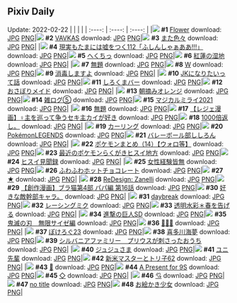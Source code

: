 ## Pixiv Daily
Update: 2022-02-22
|      |      |      |
| :----: | :----: | :----: |
|![](https://pixiv.microyu.workers.dev/c/240x480/img-master/img/2022/02/20/01/19/17/96378619_p0_master1200.jpg) **#1** [Flower](https://www.pixiv.net/artworks/96378619) download: [JPG](https://pixiv.microyu.workers.dev/img-original/img/2022/02/20/01/19/17/96378619_p0.jpg) [PNG](https://pixiv.microyu.workers.dev/img-original/img/2022/02/20/01/19/17/96378619_p0.png)|![](https://pixiv.microyu.workers.dev/c/240x480/img-master/img/2022/02/21/00/00/08/96403920_p0_master1200.jpg) **#2** [VAVKAS](https://www.pixiv.net/artworks/96403920) download: [JPG](https://pixiv.microyu.workers.dev/img-original/img/2022/02/21/00/00/08/96403920_p0.jpg) [PNG](https://pixiv.microyu.workers.dev/img-original/img/2022/02/21/00/00/08/96403920_p0.png)|![](https://pixiv.microyu.workers.dev/c/240x480/img-master/img/2022/02/20/14/13/54/96388551_p0_master1200.jpg) **#3** [また色々](https://www.pixiv.net/artworks/96388551) download: [JPG](https://pixiv.microyu.workers.dev/img-original/img/2022/02/20/14/13/54/96388551_p0.jpg) [PNG](https://pixiv.microyu.workers.dev/img-original/img/2022/02/20/14/13/54/96388551_p0.png)|
|![](https://pixiv.microyu.workers.dev/c/240x480/img-master/img/2022/02/20/18/00/23/96393293_p0_master1200.jpg) **#4** [現実もたまには嘘をつく112「ふしんしゃぁああ!!!」](https://www.pixiv.net/artworks/96393293) download: [JPG](https://pixiv.microyu.workers.dev/img-original/img/2022/02/20/18/00/23/96393293_p0.jpg) [PNG](https://pixiv.microyu.workers.dev/img-original/img/2022/02/20/18/00/23/96393293_p0.png)|![](https://pixiv.microyu.workers.dev/c/240x480/img-master/img/2022/02/21/08/05/46/96410278_p0_master1200.jpg) **#5** [へくちっ](https://www.pixiv.net/artworks/96410278) download: [JPG](https://pixiv.microyu.workers.dev/img-original/img/2022/02/21/08/05/46/96410278_p0.jpg) [PNG](https://pixiv.microyu.workers.dev/img-original/img/2022/02/21/08/05/46/96410278_p0.png)|![](https://pixiv.microyu.workers.dev/c/240x480/img-master/img/2022/02/20/00/00/02/96376208_p0_master1200.jpg) **#6** [紅蓮の湿地](https://www.pixiv.net/artworks/96376208) download: [JPG](https://pixiv.microyu.workers.dev/img-original/img/2022/02/20/00/00/02/96376208_p0.jpg) [PNG](https://pixiv.microyu.workers.dev/img-original/img/2022/02/20/00/00/02/96376208_p0.png)|
|![](https://pixiv.microyu.workers.dev/c/240x480/img-master/img/2022/02/21/15/50/05/96415502_p0_master1200.jpg) **#7** [無題](https://www.pixiv.net/artworks/96415502) download: [JPG](https://pixiv.microyu.workers.dev/img-original/img/2022/02/21/15/50/05/96415502_p0.jpg) [PNG](https://pixiv.microyu.workers.dev/img-original/img/2022/02/21/15/50/05/96415502_p0.png)|![](https://pixiv.microyu.workers.dev/c/240x480/img-master/img/2022/02/20/00/10/28/96376781_p0_master1200.jpg) **#8** [W](https://www.pixiv.net/artworks/96376781) download: [JPG](https://pixiv.microyu.workers.dev/img-original/img/2022/02/20/00/10/28/96376781_p0.jpg) [PNG](https://pixiv.microyu.workers.dev/img-original/img/2022/02/20/00/10/28/96376781_p0.png)|![](https://pixiv.microyu.workers.dev/c/240x480/img-master/img/2022/02/20/00/24/06/96377197_p0_master1200.jpg) **#9** [消毒しますよ](https://www.pixiv.net/artworks/96377197) download: [JPG](https://pixiv.microyu.workers.dev/img-original/img/2022/02/20/00/24/06/96377197_p0.jpg) [PNG](https://pixiv.microyu.workers.dev/img-original/img/2022/02/20/00/24/06/96377197_p0.png)|
|![](https://pixiv.microyu.workers.dev/c/240x480/img-master/img/2022/02/20/18/27/37/96394018_p0_master1200.jpg) **#10** [JKになりたいって話](https://www.pixiv.net/artworks/96394018) download: [JPG](https://pixiv.microyu.workers.dev/img-original/img/2022/02/20/18/27/37/96394018_p0.jpg) [PNG](https://pixiv.microyu.workers.dev/img-original/img/2022/02/20/18/27/37/96394018_p0.png)|![](https://pixiv.microyu.workers.dev/c/240x480/img-master/img/2022/02/20/22/16/45/96400537_p0_master1200.jpg) **#11** [しろくまバー](https://www.pixiv.net/artworks/96400537) download: [JPG](https://pixiv.microyu.workers.dev/img-original/img/2022/02/20/22/16/45/96400537_p0.jpg) [PNG](https://pixiv.microyu.workers.dev/img-original/img/2022/02/20/22/16/45/96400537_p0.png)|![](https://pixiv.microyu.workers.dev/c/240x480/img-master/img/2022/02/20/00/00/10/96376246_p0_master1200.jpg) **#12** [おさぼりメイド](https://www.pixiv.net/artworks/96376246) download: [JPG](https://pixiv.microyu.workers.dev/img-original/img/2022/02/20/00/00/10/96376246_p0.jpg) [PNG](https://pixiv.microyu.workers.dev/img-original/img/2022/02/20/00/00/10/96376246_p0.png)|
|![](https://pixiv.microyu.workers.dev/c/240x480/img-master/img/2022/02/21/00/00/30/96404032_p0_master1200.jpg) **#13** [朝摘みオレンジ](https://www.pixiv.net/artworks/96404032) download: [JPG](https://pixiv.microyu.workers.dev/img-original/img/2022/02/21/00/00/30/96404032_p0.jpg) [PNG](https://pixiv.microyu.workers.dev/img-original/img/2022/02/21/00/00/30/96404032_p0.png)|![](https://pixiv.microyu.workers.dev/c/240x480/img-master/img/2022/02/20/02/52/39/96380305_p0_master1200.jpg) **#14** [雑ログ⑤](https://www.pixiv.net/artworks/96380305) download: [JPG](https://pixiv.microyu.workers.dev/img-original/img/2022/02/20/02/52/39/96380305_p0.jpg) [PNG](https://pixiv.microyu.workers.dev/img-original/img/2022/02/20/02/52/39/96380305_p0.png)|![](https://pixiv.microyu.workers.dev/c/240x480/img-master/img/2022/02/20/00/30/01/96377353_p0_master1200.jpg) **#15** [マジカルミライ2021](https://www.pixiv.net/artworks/96377353) download: [JPG](https://pixiv.microyu.workers.dev/img-original/img/2022/02/20/00/30/01/96377353_p0.jpg) [PNG](https://pixiv.microyu.workers.dev/img-original/img/2022/02/20/00/30/01/96377353_p0.png)|
|![](https://pixiv.microyu.workers.dev/c/240x480/img-master/img/2022/02/20/17/25/27/96392399_p0_master1200.jpg) **#16** [無題](https://www.pixiv.net/artworks/96392399) download: [JPG](https://pixiv.microyu.workers.dev/img-original/img/2022/02/20/17/25/27/96392399_p0.jpg) [PNG](https://pixiv.microyu.workers.dev/img-original/img/2022/02/20/17/25/27/96392399_p0.png)|![](https://pixiv.microyu.workers.dev/c/240x480/img-master/img/2022/02/20/00/50/02/96376385_p0_master1200.jpg) **#17** [【レジェ漫画】♀主を巡って争うセキ主カイが好き](https://www.pixiv.net/artworks/96376385) download: [JPG](https://pixiv.microyu.workers.dev/img-original/img/2022/02/20/00/50/02/96376385_p0.jpg) [PNG](https://pixiv.microyu.workers.dev/img-original/img/2022/02/20/00/50/02/96376385_p0.png)|![](https://pixiv.microyu.workers.dev/c/240x480/img-master/img/2022/02/20/14/24/27/96388723_p0_master1200.jpg) **#18** [1000倍返し。](https://www.pixiv.net/artworks/96388723) download: [JPG](https://pixiv.microyu.workers.dev/img-original/img/2022/02/20/14/24/27/96388723_p0.jpg) [PNG](https://pixiv.microyu.workers.dev/img-original/img/2022/02/20/14/24/27/96388723_p0.png)|
|![](https://pixiv.microyu.workers.dev/c/240x480/img-master/img/2022/02/20/11/24/35/96385691_p0_master1200.jpg) **#19** [カーリング](https://www.pixiv.net/artworks/96385691) download: [JPG](https://pixiv.microyu.workers.dev/img-original/img/2022/02/20/11/24/35/96385691_p0.jpg) [PNG](https://pixiv.microyu.workers.dev/img-original/img/2022/02/20/11/24/35/96385691_p0.png)|![](https://pixiv.microyu.workers.dev/c/240x480/img-master/img/2022/02/21/00/19/31/96404776_p0_master1200.jpg) **#20** [PokémonLEGENDS](https://www.pixiv.net/artworks/96404776) download: [JPG](https://pixiv.microyu.workers.dev/img-original/img/2022/02/21/00/19/31/96404776_p0.jpg) [PNG](https://pixiv.microyu.workers.dev/img-original/img/2022/02/21/00/19/31/96404776_p0.png)|![](https://pixiv.microyu.workers.dev/c/240x480/img-master/img/2022/02/21/00/00/04/96403889_p0_master1200.jpg) **#21** [バレーボール部ししろん](https://www.pixiv.net/artworks/96403889) download: [JPG](https://pixiv.microyu.workers.dev/img-original/img/2022/02/21/00/00/04/96403889_p0.jpg) [PNG](https://pixiv.microyu.workers.dev/img-original/img/2022/02/21/00/00/04/96403889_p0.png)|
|![](https://pixiv.microyu.workers.dev/c/240x480/img-master/img/2022/02/20/01/05/07/96378278_p0_master1200.jpg) **#22** [ポケモンまとめ（14）【ウォロ等】](https://www.pixiv.net/artworks/96378278) download: [JPG](https://pixiv.microyu.workers.dev/img-original/img/2022/02/20/01/05/07/96378278_p0.jpg) [PNG](https://pixiv.microyu.workers.dev/img-original/img/2022/02/20/01/05/07/96378278_p0.png)|![](https://pixiv.microyu.workers.dev/c/240x480/img-master/img/2022/02/21/15/27/56/96415202_p0_master1200.jpg) **#23** [最近のポケモンらくがきヒスイ地方](https://www.pixiv.net/artworks/96415202) download: [JPG](https://pixiv.microyu.workers.dev/img-original/img/2022/02/21/15/27/56/96415202_p0.jpg) [PNG](https://pixiv.microyu.workers.dev/img-original/img/2022/02/21/15/27/56/96415202_p0.png)|![](https://pixiv.microyu.workers.dev/c/240x480/img-master/img/2022/02/21/18/54/18/96418611_p0_master1200.jpg) **#24** [ヒスイ見聞録](https://www.pixiv.net/artworks/96418611) download: [JPG](https://pixiv.microyu.workers.dev/img-original/img/2022/02/21/18/54/18/96418611_p0.jpg) [PNG](https://pixiv.microyu.workers.dev/img-original/img/2022/02/21/18/54/18/96418611_p0.png)|
|![](https://pixiv.microyu.workers.dev/c/240x480/img-master/img/2022/02/20/00/10/09/96376769_p0_master1200.jpg) **#25** [女性経験皆無](https://www.pixiv.net/artworks/96376769) download: [JPG](https://pixiv.microyu.workers.dev/img-original/img/2022/02/20/00/10/09/96376769_p0.jpg) [PNG](https://pixiv.microyu.workers.dev/img-original/img/2022/02/20/00/10/09/96376769_p0.png)|![](https://pixiv.microyu.workers.dev/c/240x480/img-master/img/2022/02/21/23/00/54/96424539_p0_master1200.jpg) **#26** [ふわふわホットチョコレート](https://www.pixiv.net/artworks/96424539) download: [JPG](https://pixiv.microyu.workers.dev/img-original/img/2022/02/21/23/00/54/96424539_p0.jpg) [PNG](https://pixiv.microyu.workers.dev/img-original/img/2022/02/21/23/00/54/96424539_p0.png)|![](https://pixiv.microyu.workers.dev/c/240x480/img-master/img/2022/02/21/00/01/28/96404095_p0_master1200.jpg) **#27** [★](https://www.pixiv.net/artworks/96404095) download: [JPG](https://pixiv.microyu.workers.dev/img-original/img/2022/02/21/00/01/28/96404095_p0.jpg) [PNG](https://pixiv.microyu.workers.dev/img-original/img/2022/02/21/00/01/28/96404095_p0.png)|
|![](https://pixiv.microyu.workers.dev/c/240x480/img-master/img/2022/02/20/08/30/01/96383424_p0_master1200.jpg) **#28** [ReDesign: Zanelli](https://www.pixiv.net/artworks/96383424) download: [JPG](https://pixiv.microyu.workers.dev/img-original/img/2022/02/20/08/30/01/96383424_p0.jpg) [PNG](https://pixiv.microyu.workers.dev/img-original/img/2022/02/20/08/30/01/96383424_p0.png)|![](https://pixiv.microyu.workers.dev/c/240x480/img-master/img/2022/02/21/19/00/02/96418723_p0_master1200.jpg) **#29** [【創作漫画】ブラ猫第4部 パパ編 第16話](https://www.pixiv.net/artworks/96418723) download: [JPG](https://pixiv.microyu.workers.dev/img-original/img/2022/02/21/19/00/02/96418723_p0.jpg) [PNG](https://pixiv.microyu.workers.dev/img-original/img/2022/02/21/19/00/02/96418723_p0.png)|![](https://pixiv.microyu.workers.dev/c/240x480/img-master/img/2022/02/21/15/11/03/96414951_p0_master1200.jpg) **#30** [好きな敵幹部キャラ。](https://www.pixiv.net/artworks/96414951) download: [JPG](https://pixiv.microyu.workers.dev/img-original/img/2022/02/21/15/11/03/96414951_p0.jpg) [PNG](https://pixiv.microyu.workers.dev/img-original/img/2022/02/21/15/11/03/96414951_p0.png)|
|![](https://pixiv.microyu.workers.dev/c/240x480/img-master/img/2022/02/20/00/00/20/96376310_p0_master1200.jpg) **#31** [daybreak](https://www.pixiv.net/artworks/96376310) download: [JPG](https://pixiv.microyu.workers.dev/img-original/img/2022/02/20/00/00/20/96376310_p0.jpg) [PNG](https://pixiv.microyu.workers.dev/img-original/img/2022/02/20/00/00/20/96376310_p0.png)|![](https://pixiv.microyu.workers.dev/c/240x480/img-master/img/2022/02/20/11/20/25/96385617_p0_master1200.jpg) **#32** [レーシングミク](https://www.pixiv.net/artworks/96385617) download: [JPG](https://pixiv.microyu.workers.dev/img-original/img/2022/02/20/11/20/25/96385617_p0.jpg) [PNG](https://pixiv.microyu.workers.dev/img-original/img/2022/02/20/11/20/25/96385617_p0.png)|![](https://pixiv.microyu.workers.dev/c/240x480/img-master/img/2022/02/20/00/00/36/96376382_p0_master1200.jpg) **#33** [透明水彩＊春を告げる](https://www.pixiv.net/artworks/96376382) download: [JPG](https://pixiv.microyu.workers.dev/img-original/img/2022/02/20/00/00/36/96376382_p0.jpg) [PNG](https://pixiv.microyu.workers.dev/img-original/img/2022/02/20/00/00/36/96376382_p0.png)|
|![](https://pixiv.microyu.workers.dev/c/240x480/img-master/img/2022/02/21/00/30/01/96405119_p0_master1200.jpg) **#34** [進撃の巨人SD](https://www.pixiv.net/artworks/96405119) download: [JPG](https://pixiv.microyu.workers.dev/img-original/img/2022/02/21/00/30/01/96405119_p0.jpg) [PNG](https://pixiv.microyu.workers.dev/img-original/img/2022/02/21/00/30/01/96405119_p0.png)|![](https://pixiv.microyu.workers.dev/c/240x480/img-master/img/2022/02/21/10/02/11/96411264_p0_master1200.jpg) **#35** [鬼滅の刃　無限サイゼ編](https://www.pixiv.net/artworks/96411264) download: [JPG](https://pixiv.microyu.workers.dev/img-original/img/2022/02/21/10/02/11/96411264_p0.jpg) [PNG](https://pixiv.microyu.workers.dev/img-original/img/2022/02/21/10/02/11/96411264_p0.png)|![](https://pixiv.microyu.workers.dev/c/240x480/img-master/img/2022/02/21/14/30/48/96414388_p0_master1200.jpg) **#36** [🐢💦🤨](https://www.pixiv.net/artworks/96414388) download: [JPG](https://pixiv.microyu.workers.dev/img-original/img/2022/02/21/14/30/48/96414388_p0.jpg) [PNG](https://pixiv.microyu.workers.dev/img-original/img/2022/02/21/14/30/48/96414388_p0.png)|
|![](https://pixiv.microyu.workers.dev/c/240x480/img-master/img/2022/02/20/09/41/20/96384204_p0_master1200.jpg) **#37** [ぽけろぐ23](https://www.pixiv.net/artworks/96384204) download: [JPG](https://pixiv.microyu.workers.dev/img-original/img/2022/02/20/09/41/20/96384204_p0.jpg) [PNG](https://pixiv.microyu.workers.dev/img-original/img/2022/02/20/09/41/20/96384204_p0.png)|![](https://pixiv.microyu.workers.dev/c/240x480/img-master/img/2022/02/20/04/36/49/96381546_p0_master1200.jpg) **#38** [喜多川海夢](https://www.pixiv.net/artworks/96381546) download: [JPG](https://pixiv.microyu.workers.dev/img-original/img/2022/02/20/04/36/49/96381546_p0.jpg) [PNG](https://pixiv.microyu.workers.dev/img-original/img/2022/02/20/04/36/49/96381546_p0.png)|![](https://pixiv.microyu.workers.dev/c/240x480/img-master/img/2022/02/20/10/08/32/96384580_p0_master1200.jpg) **#39** [シルバニアファミリー　プリウスが刺さったおうち](https://www.pixiv.net/artworks/96384580) download: [JPG](https://pixiv.microyu.workers.dev/img-original/img/2022/02/20/10/08/32/96384580_p0.jpg) [PNG](https://pixiv.microyu.workers.dev/img-original/img/2022/02/20/10/08/32/96384580_p0.png)|
|![](https://pixiv.microyu.workers.dev/c/240x480/img-master/img/2022/02/20/00/00/10/96376252_p0_master1200.jpg) **#40** [ジュジュさま](https://www.pixiv.net/artworks/96376252) download: [JPG](https://pixiv.microyu.workers.dev/img-original/img/2022/02/20/00/00/10/96376252_p0.jpg) [PNG](https://pixiv.microyu.workers.dev/img-original/img/2022/02/20/00/00/10/96376252_p0.png)|![](https://pixiv.microyu.workers.dev/c/240x480/img-master/img/2022/02/20/00/00/28/96376355_p0_master1200.jpg) **#41** [ユニ先輩](https://www.pixiv.net/artworks/96376355) download: [JPG](https://pixiv.microyu.workers.dev/img-original/img/2022/02/20/00/00/28/96376355_p0.jpg) [PNG](https://pixiv.microyu.workers.dev/img-original/img/2022/02/20/00/00/28/96376355_p0.png)|![](https://pixiv.microyu.workers.dev/c/240x480/img-master/img/2022/02/20/18/23/48/96393927_p0_master1200.jpg) **#42** [新米マスターとトリ子62](https://www.pixiv.net/artworks/96393927) download: [JPG](https://pixiv.microyu.workers.dev/img-original/img/2022/02/20/18/23/48/96393927_p0.jpg) [PNG](https://pixiv.microyu.workers.dev/img-original/img/2022/02/20/18/23/48/96393927_p0.png)|
|![](https://pixiv.microyu.workers.dev/c/240x480/img-master/img/2022/02/21/13/56/36/96413984_p0_master1200.jpg) **#43** [🦋](https://www.pixiv.net/artworks/96413984) download: [JPG](https://pixiv.microyu.workers.dev/img-original/img/2022/02/21/13/56/36/96413984_p0.jpg) [PNG](https://pixiv.microyu.workers.dev/img-original/img/2022/02/21/13/56/36/96413984_p0.png)|![](https://pixiv.microyu.workers.dev/c/240x480/img-master/img/2022/02/20/07/25/51/96382856_p0_master1200.jpg) **#44** [A Present for 9S](https://www.pixiv.net/artworks/96382856) download: [JPG](https://pixiv.microyu.workers.dev/img-original/img/2022/02/20/07/25/51/96382856_p0.jpg) [PNG](https://pixiv.microyu.workers.dev/img-original/img/2022/02/20/07/25/51/96382856_p0.png)|![](https://pixiv.microyu.workers.dev/c/240x480/img-master/img/2022/02/20/02/36/36/96380062_p0_master1200.jpg) **#45** [◇](https://www.pixiv.net/artworks/96380062) download: [JPG](https://pixiv.microyu.workers.dev/img-original/img/2022/02/20/02/36/36/96380062_p0.jpg) [PNG](https://pixiv.microyu.workers.dev/img-original/img/2022/02/20/02/36/36/96380062_p0.png)|
|![](https://pixiv.microyu.workers.dev/c/240x480/img-master/img/2022/02/20/22/05/24/96376574_p0_master1200.jpg) **#46** [💘](https://www.pixiv.net/artworks/96376574) download: [JPG](https://pixiv.microyu.workers.dev/img-original/img/2022/02/20/22/05/24/96376574_p0.jpg) [PNG](https://pixiv.microyu.workers.dev/img-original/img/2022/02/20/22/05/24/96376574_p0.png)|![](https://pixiv.microyu.workers.dev/c/240x480/img-master/img/2022/02/21/00/08/24/96404374_p0_master1200.jpg) **#47** [no title](https://www.pixiv.net/artworks/96404374) download: [JPG](https://pixiv.microyu.workers.dev/img-original/img/2022/02/21/00/08/24/96404374_p0.jpg) [PNG](https://pixiv.microyu.workers.dev/img-original/img/2022/02/21/00/08/24/96404374_p0.png)|![](https://pixiv.microyu.workers.dev/c/240x480/img-master/img/2022/02/20/11/40/34/96385949_p0_master1200.jpg) **#48** [お絵かき少女](https://www.pixiv.net/artworks/96385949) download: [JPG](https://pixiv.microyu.workers.dev/img-original/img/2022/02/20/11/40/34/96385949_p0.jpg) [PNG](https://pixiv.microyu.workers.dev/img-original/img/2022/02/20/11/40/34/96385949_p0.png)|
